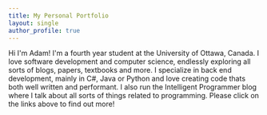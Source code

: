 ```yaml
---
title: My Personal Portfolio
layout: single 
author_profile: true
---
```

Hi I'm Adam! I'm a fourth year student at the University of Ottawa, Canada. I love software development and computer science, endlessly exploring all sorts of blogs, papers, textbooks and more. I specialize in back end development, mainly in C#, Java or Python and love creating code thats both well written and performant. I also run the Intelligent Programmer blog where I talk about all sorts of things related to programming. Please click on the links above to find out more!
